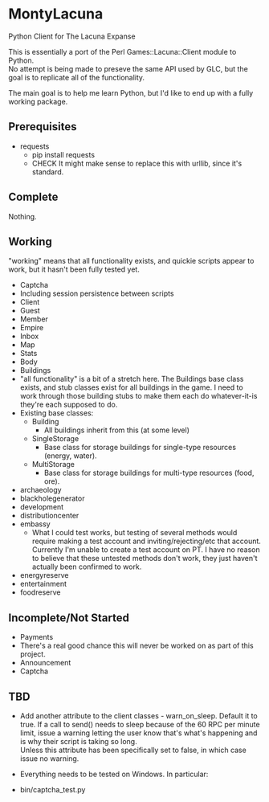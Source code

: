 MontyLacuna
===========

Python Client for The Lacuna Expanse

This is essentially a port of the Perl Games::Lacuna::Client module to Python.  
No attempt is being made to preseve the same API used by GLC, but the goal is 
to replicate all of the functionality.

The main goal is to help me learn Python, but I'd like to end up with a fully 
working package.

## Prerequisites
- requests
  - pip install requests
  - CHECK It might make sense to replace this with urllib, since it's standard.

## Complete
Nothing.

## Working
"working" means that all functionality exists, and quickie scripts appear to 
work, but it hasn't been fully tested yet.

- Captcha
 - Including session persistence between scripts
- Client
 - Guest
 - Member
- Empire
- Inbox
- Map
- Stats
- Body
- Buildings
 - "all functionality" is a bit of a stretch here.  The Buildings base class 
exists, and stub classes exist for all buildings in the game.  I need to work 
through those building stubs to make them each do whatever-it-is they're each 
supposed to do.
 - Existing base classes:
   - Building
     - All buildings inherit from this (at some level)
   - SingleStorage
     - Base class for storage buildings for single-type resources (energy, water).
   - MultiStorage
     - Base class for storage buildings for multi-type resources (food, ore).
 - archaeology
 - blackholegenerator
 - development
 - distributioncenter
 - embassy
   - What I could test works, but testing of several methods would require making a test 
account and inviting/rejecting/etc that account.  Currently I'm unable to create a 
test account on PT.  I have no reason to believe that these untested methods don't 
work, they just haven't actually been confirmed to work.
 - energyreserve
 - entertainment
 - foodreserve

## Incomplete/Not Started
- Payments
 - There's a real good chance this will never be worked on as part of this 
   project.
- Announcement
- Captcha

## TBD
- Add another attribute to the client classes - warn_on_sleep.  Default it to true.  If a 
  call to send() needs to sleep because of the 60 RPC per minute limit, issue a warning 
  letting the user know that's what's happening and is why their script is taking so long.  
  Unless this attribute has been specifically set to false, in which case issue no 
  warning.

- Everything needs to be tested on Windows.  In particular:
 - bin/captcha_test.py



